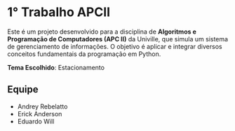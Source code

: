 # 1° Trabalho APCII

Este é um projeto desenvolvido para a disciplina de **Algoritmos e Programação de Computadores (APC II)** da Univille, que simula um sistema de gerenciamento de informações. O objetivo é aplicar e integrar diversos conceitos fundamentais da programação em Python.

**Tema Escolhido**: Estacionamento

## Equipe

* Andrey Rebelatto
* Erick Anderson
* Eduardo Will
